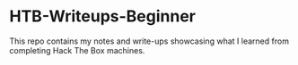 # HTB-Writeups-Beginner
This repo contains my notes and write-ups showcasing what I learned from completing Hack The Box machines.
